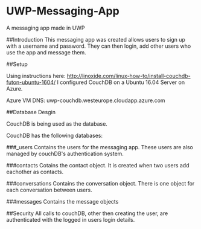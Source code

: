 # UWP-Messaging-App
A messaging app made in UWP

##Introduction
This messaging app was created allows users to sign up with a username and password. They can then login, add other users who use the app and message them.

##Setup

Using instructions here: http://linoxide.com/linux-how-to/install-couchdb-futon-ubuntu-1604/ 
I configured CouchDB on a Ubuntu 16.04 Server on Azure.

Azure VM DNS: uwp-couchdb.westeurope.cloudapp.azure.com

##Database Desgin

CouchDB is being used as the database.

CouchDB has the following databases:

###_users
Contains the users for the messaging app. These users are also managed by couchDB's authentication system.

###contacts
Cotains the contact object. It is created when two users add eachother as contacts.

###conversations
Contains the conversation object. There is one object for each conversation between users.

###messages
Contains the message objects

##Security
All calls to couchDB, other then creating the user, are authenticated with the logged in users login details.

